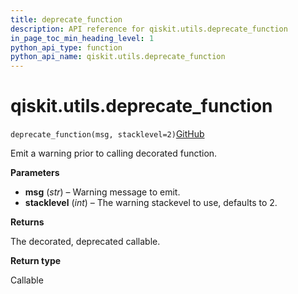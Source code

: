 ```yaml
---
title: deprecate_function
description: API reference for qiskit.utils.deprecate_function
in_page_toc_min_heading_level: 1
python_api_type: function
python_api_name: qiskit.utils.deprecate_function
---
```


# qiskit.utils.deprecate\_function

<span id="qiskit.utils.deprecate_function" />

`deprecate_function(msg, stacklevel=2)`[GitHub](https://github.com/qiskit/qiskit/tree/stable/0.21/qiskit/utils/deprecation.py "view source code")

Emit a warning prior to calling decorated function.

**Parameters**

*   **msg** (*str*) – Warning message to emit.
*   **stacklevel** (*int*) – The warning stackevel to use, defaults to 2.

**Returns**

The decorated, deprecated callable.

**Return type**

Callable

